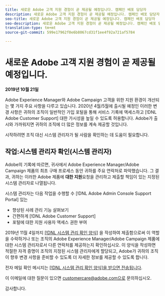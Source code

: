 ```yaml
---
title: 새로운 Adobe 고객 지원 경험이 곧 제공될 예정입니다. 캠페인 배포 담당자
description: 새로운 Adobe 고객 지원 경험이 곧 제공될 예정입니다. 캠페인 배포 담당자
seo-title: 새로운 Adobe 고객 지원 경험이 곧 제공될 예정입니다. 캠페인 배포 담당자
seo-description: 새로운 Adobe 고객 지원 경험이 곧 제공될 예정입니다. 캠페인 배포 담당자
translation-type: tm+mt
source-git-commit: 599e17962f0e6b8067cd31f1ee4f92a721af5784

---
```



# 새로운 Adobe 고객 지원 경험이 곧 제공될 예정입니다.

**2019년 10월 21일**

Adobe Experience Manager와 Adobe Campaign 고객을 위한 지원 환경이 개선되는 몇 가지 주요 사항을 다루고 있습니다. 2020년 4월/5월에 출시될 예정인 이러한 변경 사항은 귀하의 조직이 일반적인 가입 포털을 통해 서비스 기록에 액세스하고 [!DNL Adobe Customer Support] 대한 가시성을 높일 수 있도록 허용합니다. Adobe가 출시와 가까워지면 귀하의 조직에 더 많은 정보를 계속 제공할 것입니다.

시작하려면 조직 대신 시스템 관리자가 될 사람을 확인하는 데 도움이 필요합니다.

## 작업:시스템 관리자 확인(시스템 관리자)

Adobe의 기록에 따르면, 귀사에서 Adobe Experience Manager/Adobe Campaign 제품의 최초 구매 프로세스 동안 귀하를 주요 연락처로 파악했습니다. 그 결과, 귀하는 이러한 Adobe 제품에 **대한 지원**&#x200B;요청을 관리하고 제출할 책임이 있는 지정된 시스템 관리자로 나열됩니다.

시스템 관리자는 다음 작업을 수행할 수 [!DNL Adobe Admin Console Support Portal] 있는

* 향상된 사례 관리 기능 살펴보기
* 간편하게 [!DNL Adobe Customer Support]
* 포털에 대한 지원 사용자 액세스 권한 부여

2019년 11월 4일까지 [[!DNL 시스템 관리 확인 양식]](https://adobe.allegiancetech.com/cgi-bin/qwebcorporate.dll?idx=N5M8RY) 을 작성하여 제출함으로써 이 역할을 수락하거나 또는 조직의 Adobe Experience Manager/Adobe Campaign 제품에 대한 시스템 관리자로서 다른 연락처를 제공하는지 확인하십시오. 이 양식을 작성하면 적절한 자격 증명이 조직의 지정된 시스템 관리자에게 할당되고, Adobe가 귀하의 조직이 향후 변경 사항을 준비할 수 있도록 더 자세한 정보를 제공할 수 있도록 합니다.

전자 메일 확인 메시지는 [[!DNL 시스템 관리 확인 양식]을 받으면 전송됩니다](https://adobe.allegiancetech.com/cgi-bin/qwebcorporate.dll?idx=N5M8RY).

이 이메일에 대한 질문이 있으면 customercare@adobe.com으로 문의하십시오.

감사합니다.
